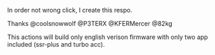 In order not wrong click, I create this respo.

Thanks @coolsnowwolf @P3TERX @KFERMercer @82kg

This actions will build only english verison firmware with only two app included (ssr-plus and turbo acc). 
